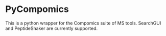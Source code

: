 # PyCompomics
This is a python wrapper for the Compomics suite of MS tools. SearchGUI and PeptideShaker are currently supported.
